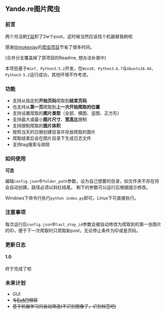 ## Yande.re图片爬虫

### 前言
两个月没刷[Y站](https://yande.re/post)积了2w个post，这时候当然应该找个机器替我刷啦

感谢[@mokeyjay](https://github.com/mokeyjay)的[爬虫项目](https://github.com/mokeyjay/Yandere-crawler)节省了很多时间。

(合并分支覆盖掉了原项目的Readme, 想办法补救中)

本项目基于`Win7, Python3.5.2`开发，在`Win10, Python3.6.7`与`Ubuntu16.04, Python3.5.2`运行成功，其他环境不作考虑。

### 功能
- 支持从指定的**开始页码**爬取到**结束页码**
- 也支持从**第一页**爬取到**上一次开始爬取的位置**
- 支持设置爬取的**图片类型**（全部、横图、竖图、正方形）
- 支持最大或最小**图片尺寸**、**宽高比**限制
- 支持限制爬取的**图片体积**
- 按照当天的日期创建目录并存放爬取的图片
- 爬取结束后会在图片目录下生成日志文件
- 支持tag搜索与排除

### 如何使用
**可选** 

编辑`config.json`中`folder_path`参数，设为自己想要的目录，如文件夹不存在将会自动创建。路径必须以斜杠结尾。
剩下的参数可以运行后根据提示修改。

Windows下命令行执行`python index.py`即可，Linux下可直接执行。

### 注意事项

每次运行后`config.json`中`last_stop_id`参数会被自动修改为爬取到的第一张图片的ID，便于下一次爬取时只爬取新post，无论停止条件为ID或是页码。

### 更新日志
#### 1.0
终于完成了啦

### 未来计划
- GUI
- ~~与[ExAPI](https://github.com/pavostudio/ExAPI)相容~~
- ~~基于机器学习的自动筛选(不识别图像了，识别标签吧)~~
